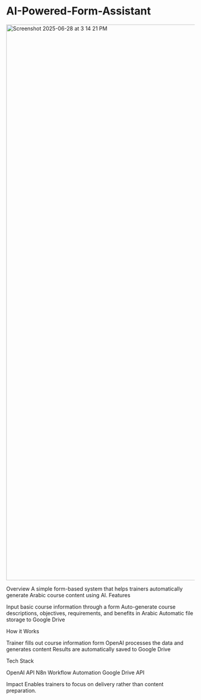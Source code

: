 # AI-Powered-Form-Assistant

<img width="1480" alt="Screenshot 2025-06-28 at 3 14 21 PM" src="https://github.com/user-attachments/assets/138332b3-53fb-4b6d-a705-220be7a5a8e7" />

Overview
A simple form-based system that helps trainers automatically generate Arabic course content using AI.
Features

Input basic course information through a form
Auto-generate course descriptions, objectives, requirements, and benefits in Arabic
Automatic file storage to Google Drive

How it Works

Trainer fills out course information form
OpenAI processes the data and generates content
Results are automatically saved to Google Drive

Tech Stack

OpenAI API
N8n Workflow Automation
Google Drive API

Impact
Enables trainers to focus on delivery rather than content preparation.
